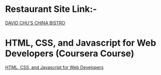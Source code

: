 # Restaurant Site Link:-
<a href="https://sagar-aute.github.io/Restaurant-site-coursera/" target="_blank" title="DAVID CHU'S CHINA BISTRO">DAVID CHU'S CHINA BISTRO</a>

# HTML, CSS, and Javascript for Web Developers (Coursera Course)
<a href="https://in.coursera.org/learn/html-css-javascript-for-web-developers" target="_blank">HTML, CSS, and Javascript for Web Developers</a>
